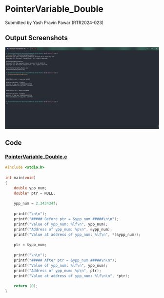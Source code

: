 # PointerVariable_Double

Submitted by Yash Pravin Pawar (RTR2024-023)

## Output Screenshots
![output.png](./02-Screenshots/output.png)

## Code
### [PointerVariable_Double.c](./01-Code/PointerVariable_Double.c)
```c
#include <stdio.h>

int main(void)
{
    double ypp_num;
    double* ptr = NULL;

    ypp_num = 2.343434f;

    printf("\n\n");
    printf("##### Before ptr = &ypp_num #####\n\n");
    printf("Value of ypp_num: %lf\n", ypp_num);
    printf("Address of ypp_num: %p\n", &ypp_num);
    printf("Value at address of ypp_num: %lf\n", *(&ypp_num));

    ptr = &ypp_num;

    printf("\n\n");
    printf("##### After ptr = &ypp_num #####\n\n");
    printf("Value of ypp_num: %lf\n", ypp_num);
    printf("Address of ypp_num: %p\n", ptr);
    printf("Value at address of ypp_num: %lf\n\n", *ptr);

    return (0);
}
```
